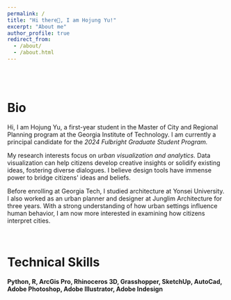 ```yaml
---
permalink: /
title: "Hi there👋, I am Hojung Yu!"
excerpt: "About me"
author_profile: true
redirect_from: 
  - /about/
  - /about.html
---
```



<br>
<br>

Bio
======
Hi, I am Hojung Yu, a first-year student in the Master of City and Regional Planning program at the Georgia Institute of Technology. I am currently a principal candidate for the *2024 Fulbright Graduate Student Program.* <br>

My research interests focus on *urban visualization and analytics.* Data visualization can help citizens develop creative insights or solidify existing ideas, fostering diverse dialogues. I believe design tools have immense power to bridge citizens' ideas and beliefs.<br>

Before enrolling at Georgia Tech, I studied architecture at Yonsei University. I also worked as an urban planner and designer at Junglim Architecture for three years. With a strong understanding of how urban settings influence human behavior, I am now more interested in examining how citizens interpret cities.

<br>

Technical Skills
======
**Python, R, ArcGis Pro, Rhinoceros 3D, Grasshopper, SketchUp, AutoCad, Adobe Photoshop, Adobe Illustrator, Adobe Indesign**
